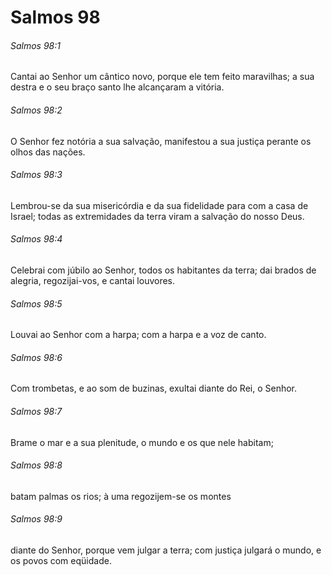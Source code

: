 # Salmos 98

###### Salmos 98:1

Cantai ao Senhor um cântico novo, porque ele tem feito maravilhas; a sua destra e o seu braço santo lhe alcançaram a vitória.

###### Salmos 98:2

O Senhor fez notória a sua salvação, manifestou a sua justiça perante os olhos das nações.

###### Salmos 98:3

Lembrou-se da sua misericórdia e da sua fidelidade para com a casa de Israel; todas as extremidades da terra viram a salvação do nosso Deus.

###### Salmos 98:4

Celebrai com júbilo ao Senhor, todos os habitantes da terra; dai brados de alegria, regozijai-vos, e cantai louvores.

###### Salmos 98:5

Louvai ao Senhor com a harpa; com a harpa e a voz de canto.

###### Salmos 98:6

Com trombetas, e ao som de buzinas, exultai diante do Rei, o Senhor.

###### Salmos 98:7

Brame o mar e a sua plenitude, o mundo e os que nele habitam;

###### Salmos 98:8

batam palmas os rios; à uma regozijem-se os montes

###### Salmos 98:9

diante do Senhor, porque vem julgar a terra; com justiça julgará o mundo, e os povos com eqüidade.

